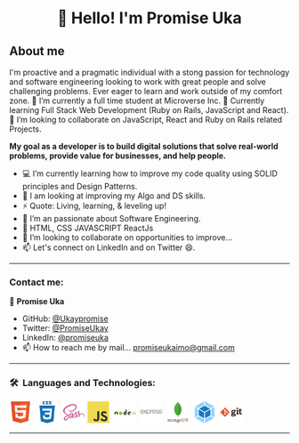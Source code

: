 <h1 align="center">👋 Hello! I'm Promise Uka</h1>

  <h2> About me </h2>
  
  I'm proactive and a pragmatic individual with a stong passion for technology and software engineering looking to work with great people and solve challenging problems. Ever eager to learn and work outside of my comfort zone. 🔭 I’m currently a full time student at Microverse Inc. 🌱 Currently learning Full Stack Web Development (Ruby on Rails, JavaScript and React). 👯 I’m looking to collaborate on JavaScript, React and Ruby on Rails related Projects.
  
**My goal as a developer is to build digital solutions that solve real-world problems, provide value for businesses, and help people.**

  - 💻 I’m currently learning how to improve my code quality using SOLID principles and Design Patterns. 
  - 💬 I am looking at improving my Algo and DS skills.
  - ⚡ Quote: Living, learning, & leveling up!
  - 👀 I’m an passionate about Software Engineering.
  - 🌱 HTML, CSS JAVASCRIPT ReactJs
  - 💞️ I’m looking to collaborate on opportunities to improve...
  - 📫 Let's connect on LinkedIn and on Twitter 😄.
  ----------------
  ### Contact me:
👤 **Promise Uka**

- GitHub: [@Ukaypromise](https://github.com/Ukaypromise/)
- Twitter: [@PromiseUkay](https://twitter.com/PromiseUkay)
- LinkedIn: [@promiseuka](https://www.linkedin.com/in/promiseuka)
- 📫 How to reach me by mail...
promiseukaimo@gmail.com
  
---

### 🛠 &nbsp;Languages and Technologies:

<p>
  <img src="https://github.com/devicons/devicon/blob/master/icons/html5/html5-original.svg" title="HTML5" alt="HTML" width="40" height="40"/>&nbsp;
  <img src="https://github.com/devicons/devicon/blob/master/icons/css3/css3-plain-wordmark.svg"  title="CSS3" alt="CSS" width="40" height="40"/>&nbsp;
  <img src="https://raw.githubusercontent.com/devicons/devicon/master/icons/sass/sass-original.svg" alt="sass" width="40" height="40"/>
  <img src="https://github.com/devicons/devicon/blob/master/icons/javascript/javascript-original.svg" title="JavaScript" alt="JavaScript" width="40" 
  <img src="https://github.com/devicons/devicon/blob/master/icons/react/react-original-wordmark.svg" title="React" alt="React" width="40" height="40"/>&nbsp; 
  <img src="https://github.com/devicons/devicon/blob/master/icons/nodejs/nodejs-original-wordmark.svg" title="NodeJS" alt="NodeJS" width="40" height="40"/>&nbsp;
  <img src="https://github.com/devicons/devicon/blob/master/icons/express/express-original-wordmark.svg" title="Express" alt="Express" width="40" height="40"/>&nbsp; 
  <img src="https://github.com/devicons/devicon/blob/master/icons/mongodb/mongodb-original-wordmark.svg" title="Mongodb" alt="Mongodb" width="40" height="40"/>&nbsp;  
  <img src="https://github.com/devicons/devicon/blob/master/icons/webpack/webpack-original.svg" title="Webpack" alt="Webpack" width="40" height="40"/>&nbsp;
  <img src="https://github.com/devicons/devicon/blob/master/icons/git/git-original-wordmark.svg" title="Git" alt="Git" width="40" height="40"/>&nbsp;

</p>
  
  ------------

<!---
Ukaypromise/Ukaypromise is a ✨ special ✨ repository because its `README.md` (this file) appears on your GitHub profile.
You can click the Preview link to take a look at your changes.
--->
